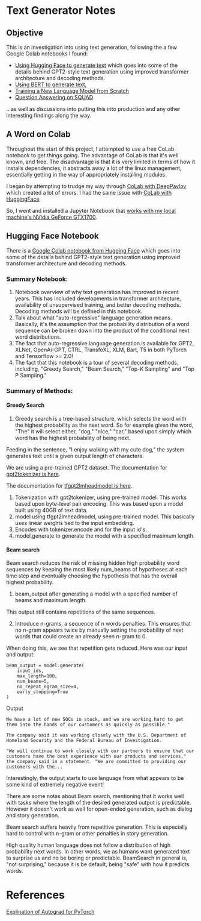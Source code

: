 # Text Generator Notes

## Objective

This is an investigation into using text generation, following the a few Google Colab notebooks I found:

* [Using Hugging Face to generate text](https://colab.research.google.com/github/huggingface/blog/blob/master/notebooks/02_how_to_generate.ipynb
) which goes into some of the details behind GPT2-style text generation using improved transformer architecture and decoding methods.
* [Using BERT to generate text](https://colab.research.google.com/github/deepmipt/DeepPavlov/blob/docs/transformers-tutorial/examples/bert_generator.ipynb),
* [Training a New Language Model from Scratch](https://colab.research.google.com/github/huggingface/blog/blob/master/notebooks/01_how_to_train.ipynb)
* [Question Answering on SQUAD](https://colab.research.google.com/github/huggingface/notebooks/blob/master/examples/question_answering.ipynb)

...as well as discussions into putting this into production and any other interesting findings along the way.

## A Word on Colab

Throughout the start of this project, I attempted to use a free CoLab notebook to get things going. The advantage of CoLab is that it's well known, and free. The disadvantage is that it is very limited in terms of how it installs dependencies, it abstracts away a lot of the linux management, essentially getting in the way of appropriately installing modules.

I began by attempting to trudge my way through [CoLab with DeepPavlov](/colaberrors/deeppavloverrors.md) which created a lot of errors. I had the same issue with [CoLab with HuggingFace](/colaberrors/huggingfaceerrors.md)

So, I went and installed a Jupyter Notebook that [works with my local machine's NVidia GeForce GTX1700](https://github.com/pwdel/nvidialubuntutensorflow).

## Hugging Face Notebook

There is a [Google Colab notebook from Hugging Face](https://colab.research.google.com/github/huggingface/blog/blob/master/notebooks/02_how_to_generate.ipynb
) which goes into some of the details behind GPT2-style text generation using improved transformer architecture and decoding methods.

### Summary Notebook:

1. Notebook overview of why text generation has improved in recent years. This has included developments in transformer architecture, availability of unsupervised training, and better decoding methods. Decoding methods will be defined in this notebook.
2. Talk about what "auto-regressive" language generation means. Basically, it's the assumption that the probability distribution of a word sequence can be broken down into the product of the conditional next word distributions.
3. The fact that auto-regressive language generation is available for GPT2, XLNet, OpenAi-GPT, CTRL, TransfoXL, XLM, Bart, T5 in both PyTorch and Tensorflow >= 2.0!
4. The fact that this notebook is a tour of several decoding methods, including, "Greedy Search," "Beam Search," "Top-K Sampling" and "Top P Sampling."

### Summary of Methods:

#### Greedy Search

1. Greedy search is a tree-based structure, which selects the word with the highest probability as the next word. So for example given the word, "The" it will select either, "dog," "nice," "car," based upon simply which word has the highest probability of being next.

Feeding in the sentence, "I enjoy walking with my cute dog," the system generates text until a given output length of characters.

We are using a pre-trained GPT2 dataset. The documentation for [gpt2tokenizer is here](https://huggingface.co/transformers/model_doc/gpt2.html#gpt2tokenizer).

The documentation for [tfgpt2lmheadmodel is here](https://huggingface.co/transformers/model_doc/gpt2.html#gpt2lmheadmodel).

1. Tokenization with gpt2tokenizer, using pre-trained model. This works based upon byte-level pair encoding. This was based upon a model built using 40GB of text data.
2. model using tfgpt2lmheadmodel, using pre-trained model. This basically uses linear weights tied to the input embedding.
3. Encodes with tokenizer.encode and for the input id's.
4. model.generate to generate the model with a specified maximum length.

#### Beam search

Beam search reduces the risk of missing hidden high probability word sequences by keeping the most likely num_beams of hypotheses at each time step and eventually choosing the hypothesis that has the overall highest probability.

1. beam_output after generating a model with a specified number of beams and maximum length.

This output still contains repetitions of the same sequences.

2. Introduce n-grams, a sequence of n words penalties. This ensures that no n-gram appears twice by manually setting the probability of next words that could create an already seen n-gram to 0.

When doing this, we see that repetition gets reduced. Here was our input and output:

```
beam_output = model.generate(
    input_ids,
    max_length=100,
    num_beams=5,
    no_repeat_ngram_size=4,
    early_stopping=True
)
```
Output
```
We have a lot of new SOCs in stock, and we are working hard to get them into the hands of our customers as quickly as possible."

The company said it was working closely with the U.S. Department of Homeland Security and the Federal Bureau of Investigation.

"We will continue to work closely with our partners to ensure that our customers have the best experience with our products and services," the company said in a statement. "We are committed to providing our customers with the...
```
Interestingly, the output starts to use language from what appears to be some kind of extremely negative event!

There are some notes about Beam search, mentioning that it works well with tasks where the length of the desired generated output is predictable. However it doesn't work as well for open-ended generation, such as dialog and story generation.

Beam search suffers heavily from repetitive generation. This is especially hard to control with n-gram or other penalties in story generation.

High quality human language does not follow a distribution of high probability next words. In other words, we as humans want generated text to surprise us and no be boring or predictable. BeamSearch in general is, "not surprising," because it is be default, being "safe" with how it predicts words.

####


# References

[Explination of Autograd for PyTorch](http://seba1511.net/tutorials/beginner/former_torchies/autograd_tutorial.html)
